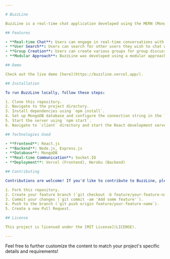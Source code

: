 ```yaml
---

# BuzzLine

BuzzLine is a real-time chat application developed using the MERN (MongoDB, Express.js, React.js, Node.js) stack. It allows users to engage in one-on-one chats, search for other users to chat with, and create various groups for group discussions.

## Features

- **Real-time Chat**: Users can engage in real-time conversations with other users.
- **User Search**: Users can search for other users they wish to chat with.
- **Group Creation**: Users can create various groups for group discussions.
- **Modular Approach**: BuzzLine was developed using a modular approach, making it easy to maintain and update.

## Demo

Check out the live demo [here](https://buzzline.vercel.app/).

## Installation

To run BuzzLine locally, follow these steps:

1. Clone this repository.
2. Navigate to the project directory.
3. Install dependencies using `npm install`.
4. Set up MongoDB database and configure the connection string in the `.env` file.
5. Start the server using `npm start`.
6. Navigate to `client` directory and start the React development server using `npm start`.

## Technologies Used

- **Frontend**: React.js
- **Backend**: Node.js, Express.js
- **Database**: MongoDB
- **Real-time Communication**: Socket.IO
- **Deployment**: Vercel (Frontend), Heroku (Backend)

## Contributing

Contributions are welcome! If you'd like to contribute to BuzzLine, please follow these steps:

1. Fork this repository.
2. Create your feature branch (`git checkout -b feature/your-feature-name`).
3. Commit your changes (`git commit -am 'Add some feature'`).
4. Push to the branch (`git push origin feature/your-feature-name`).
5. Create a new Pull Request.

## License

This project is licensed under the [MIT License](LICENSE).

---
```


Feel free to further customize the content to match your project's specific details and requirements!
